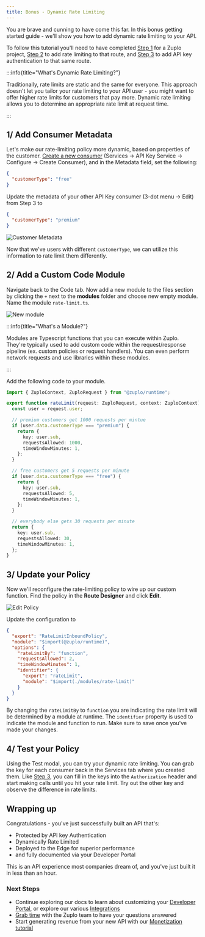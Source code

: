 ```yaml
---
title: Bonus - Dynamic Rate Limiting
---
```


You are brave and cunning to have come this far. In this bonus getting started
guide - we'll show you how to add dynamic rate limiting to your API.

To follow this tutorial you'll need to have completed
[Step 1](./step-1-setup-basic-gateway.md) for a Zuplo project,
[Step 2](./step-2-add-rate-limiting.md) to add rate limiting to that route, and
[Step 3](./step-3-add-api-key-auth.md) to add API key authentication to that
same route.

:::info{title="What's Dynamic Rate Limiting?"}

Traditionally, rate limits are static and the same for everyone. This approach
doesn't let you tailor your rate limiting to your API user - you might want to
offer higher rate limits for customers that pay more. Dynamic rate limiting
allows you to determine an appropriate rate limit at request time.

:::

## 1/ Add Consumer Metadata

Let's make our rate-limiting policy more dynamic, based on properties of the
customer. [Create a new consumer](./step-3-add-api-key-auth#2-set-up-an-api-key)
(Services -> API Key Service -> Configure -> Create Consumer), and in the
Metadata field, set the following:

```json
{
  "customerType": "free"
}
```

Update the metadata of your other API Key consumer (3-dot menu -> Edit) from
Step 3 to

```json
{
  "customerType": "premium"
}
```

![Customer Metadata](/media/step-3-add-rate-limiting/image-2.png)

Now that we've users with different `customerType`, we can utilize this
information to rate limit them differently.

## 2/ Add a Custom Code Module

Navigate back to the Code tab. Now add a new module to the files section by
clicking the `+` next to the **modules** folder and choose new empty module.
Name the module `rate-limit.ts`.

![New module](/media/step-3-add-rate-limiting/image-3.png)

:::info{title="What's a Module?"}

Modules are Typescript functions that you can execute within Zuplo. They're
typically used to add custom code within the request/response pipeline (ex.
custom policies or request handlers). You can even perform network requests and
use libraries within these modules.

:::

Add the following code to your module.

```ts
import { ZuploContext, ZuploRequest } from "@zuplo/runtime";

export function rateLimit(request: ZuploRequest, context: ZuploContext) {
  const user = request.user;

  // premium customers get 1000 requests per mintue
  if (user.data.customerType === "premium") {
    return {
      key: user.sub,
      requestsAllowed: 1000,
      timeWindowMinutes: 1,
    };
  }

  // free customers get 5 requests per minute
  if (user.data.customerType === "free") {
    return {
      key: user.sub,
      requestsAllowed: 5,
      timeWindowMinutes: 1,
    };
  }

  // everybody else gets 30 requests per minute
  return {
    key: user.sub,
    requestsAllowed: 30,
    timeWindowMinutes: 1,
  };
}
```

## 3/ Update your Policy

Now we'll reconfigure the rate-limiting policy to wire up our custom function.
Find the policy in the **Route Designer** and click **Edit**.

![Edit Policy](/media/step-3-add-rate-limiting/image-4.png)

Update the configuration to

```json
{
  "export": "RateLimitInboundPolicy",
  "module": "$import(@zuplo/runtime)",
  "options": {
    "rateLimitBy": "function",
    "requestsAllowed": 2,
    "timeWindowMinutes": 1,
    "identifier": {
      "export": "rateLimit",
      "module": "$import(./modules/rate-limit)"
    }
  }
}
```

By changing the `rateLimitBy` to `function` you are indicating the rate limit
will be determined by a module at runtime. The `identifier` property is used to
indicate the module and function to run. Make sure to save once you've made your
changes.

## 4/ Test your Policy

Using the Test modal, you can try your dynamic rate limiting. You can grab the
key for each consumer back in the Services tab where you created them. Like
[Step 3](./step-3-add-api-key-auth.md), you can fill in the keys into the
`Authorization` header and start making calls until you hit your rate limit. Try
out the other key and observe the difference in rate limits.

## Wrapping up

Congratulations - you've just successfully built an API that's:

- Protected by API key Authentication
- Dynamically Rate Limited
- Deployed to the Edge for superior performance
- and fully documented via your Developer Portal

This is an API experience most companies dream of, and you've just built it in
less than an hour.

### Next Steps

- Continue exploring our docs to learn about customizing your
  [Developer Portal](./developer-portal.md), or explore our various
  [Integrations](https://zuplo.com/integrations)
- [Grab time](https://zuplo.com/meeting) with the Zuplo team to have your
  questions answered
- Start generating revenue from your new API with our
  [Monetization tutorial](./monetization.md)
